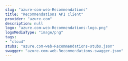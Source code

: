 ```yaml
---
slug: "azure-com-web-Recommendations"
title: "Recommendations API Client"
provider: "azure.com"
description: null
logo: "azure.com-web-Recommendations-logo.png"
logoMediaType: "image/png"
tags:
- "cloud"
stubs: "azure.com-web-Recommendations-stubs.json"
swagger: "azure.com-web-Recommendations-swagger.json"
---
```


